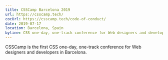 ```yaml
---
title: CSSCamp Barcelona 2019
url: https://csscamp.tech/
cocUrl: https://csscamp.tech/code-of-conduct/
date: 2019-07-17
location: Barcelona, Spain
byline: CSS one-day, one-track conference for Web designers and developers
---
```


CSSCamp is the first CSS one-day, one-track conference for Web designers and developers in Barcelona.
